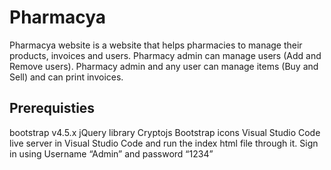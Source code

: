 # Pharmacya

Pharmacya website is a website that helps pharmacies to manage their products, invoices and users. Pharmacy admin can manage users (Add and Remove users). Pharmacy admin and any user can manage items (Buy and Sell) and can print invoices.

## Prerequisties

bootstrap v4.5.x
jQuery library
Cryptojs
Bootstrap icons
Visual Studio Code
live server in Visual Studio Code and run the index html file through it.
Sign in using Username “Admin” and password “1234”
